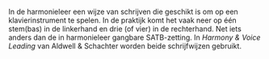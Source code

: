 In de harmonieleer een wijze van schrijven die geschikt is om op een klavierinstrument te spelen. In de praktijk komt het vaak neer op één stem(bas) in de linkerhand en drie (of vier) in de rechterhand. Net iets anders dan de in harmonieleer gangbare SATB-zetting. In *Harmony & Voice Leading* van Aldwell & Schachter worden beide schrijfwijzen gebruikt.